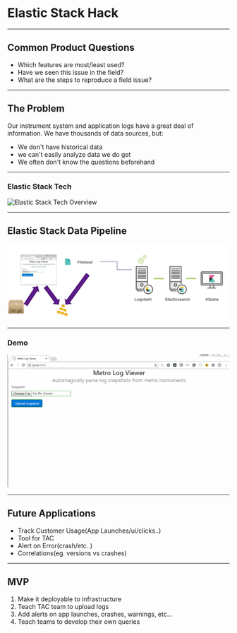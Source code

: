 # Elastic Stack Hack

---

## Common Product Questions
- Which features are most/least used?
- Have we seen this issue in the field?
- What are the steps to reproduce a field issue?

---

## The Problem
Our instrument system and application logs have a great deal of information. We have thousands of data sources, but:

- We don't have historical data
- we can't easily analyze data we do get
- We often don't know the questions beforehand

---

### Elastic Stack Tech
![Elastic Stack Tech Overview](https://www.safaribooksonline.com/library/view/learning-kibana-50/9781786463005/graphics/image_01_002.jpg)

---
## Elastic Stack Data Pipeline
![something](Overview.png)

---

### Demo
![Demo](demo.gif)

---

## Future Applications
- Track Customer Usage(App Launches/ui/clicks..)
- Tool for TAC
- Alert on Error(crash/etc..)
- Correlations(eg. versions vs crashes)

---

## MVP
1. Make it deployable to infrastructure
2. Teach TAC team to upload logs
3. Add alerts on app launches, crashes, warnings, etc...
4. Teach teams to develop their own queries

